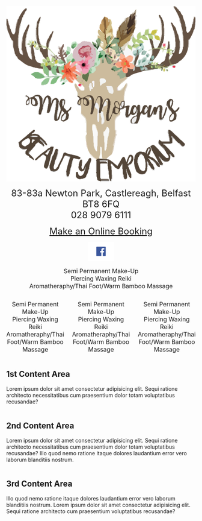 <div>
  <p align="center"> 
    <img src="logo.png">
  </p>

  <p align="center"> 
    <font size="5">
      83-83a Newton Park, Castlereagh, Belfast BT8 6FQ <br>
      028 9079 6111<br>
    </font> 
  </p>
  
   <p align="center">
    <font size="5">
      <a href="https://msmorgansbeautyemporium.as.me">Make an Online Booking</a><br>
    </font>
  </p>

  <p align="center">
    <a href="https://www.facebook.com/msmorgansbeautyemporium">
      <img src="fb.png" alt="FaceBook" height="50" width="70">
    </a>
   </p>
   
   
   <p align="center">
    <font size="3">
        Semi Permanent Make-Up <br>
        Piercing Waxing Reiki <br>
        Aromatheraphy/Thai Foot/Warm Bamboo Massage 
     </font>  
   </p>
   
   
 </div>
 
 
 

<div class="columns">
    <div class="1">
         <p align="center">
    <font size="3">
        Semi Permanent Make-Up <br>
        Piercing Waxing Reiki <br>
        Aromatheraphy/Thai Foot/Warm Bamboo Massage 
     </font>  
   </p>
    </div>
    <div class="2">
         <p align="center">
    <font size="3">
        Semi Permanent Make-Up <br>
        Piercing Waxing Reiki <br>
        Aromatheraphy/Thai Foot/Warm Bamboo Massage 
     </font>  
   </p>
    </div>
    <div class="3" >
         <p align="center">
    <font size="3">
        Semi Permanent Make-Up <br>
        Piercing Waxing Reiki <br>
        Aromatheraphy/Thai Foot/Warm Bamboo Massage 
     </font>  
   </p>
  </div>
</div>
<div class="clear"></div>


<section class="columns">
	<div class="column">
		<h2>1st Content Area</h2>
		<p>Lorem ipsum dolor sit amet consectetur adipisicing elit. Sequi ratione architecto necessitatibus cum praesentium dolor totam voluptatibus recusandae?</p>
	</div>
	
<div class="column">
		<h2>2nd Content Area</h2>
		<p>Lorem ipsum dolor sit amet consectetur adipisicing elit. Sequi ratione architecto necessitatibus cum praesentium dolor totam voluptatibus recusandae? Illo quod nemo ratione itaque dolores laudantium error vero laborum blanditiis nostrum.</p>
	</div>
  
  <div class="column">
		<h2>3rd Content Area</h2>
		<p>Illo quod nemo ratione itaque dolores laudantium error vero laborum blanditiis nostrum. Lorem ipsum dolor sit amet consectetur adipisicing elit. Sequi ratione architecto cum praesentium voluptatibus recusandae?</p>
	</div>
	
</section>	



 
  
  

